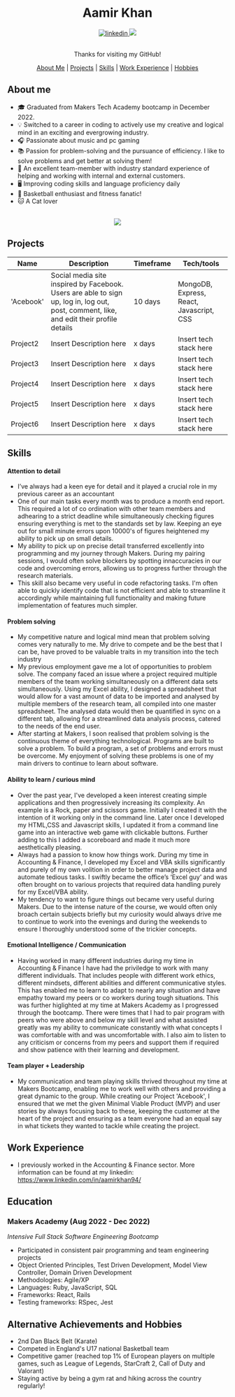<div align="center">
  <h1>Aamir Khan</h1>

  <div align="center">
    <a href="https://www.linkedin.com/in/aamirkhan94//">
        <img alt="linkedin" title="My LinkedIn Page" src="https://img.shields.io/badge/LinkedIn-0077B5?style=for-the-badge&logo=linkedin&logoColor=white" />
    </a>
    <a href="https://www.codewars.com/users/HoodieB">
        <img src="https://img.shields.io/badge/CodeWars-%23AD2C27?style=for-the-badge&logo=codewars&logoColor=white" />
    </a>
  </div>
  <br>

  Thanks for visiting my GitHub!

  [About Me](#About-me) | [Projects](#projects) | [Skills](#skills) | [Work Experience](#work-experience) | [Hobbies](#alternative-achievements-and-hobbies)

</div>


## About me

* :mortar_board: Graduated from Makers Tech Academy bootcamp in December 2022.
* :bulb: Switched to a career in coding to actively use my creative and logical mind in an exciting and evergrowing industry.
* :headphones: Passionate about music and pc gaming
* :books: Passion for problem-solving and the pursuance of efficiency. I like to solve problems and get better at solving them!
* :handshake: An excellent team-member with industry standard experience of helping and working with internal and external customers.
* :desktop_computer: Improving coding skills and language proficiency daily
* :basketball: Basketball enthusiast and fitness fanatic!
* :cat: A Cat lover


<br>

<div align="center">
  <a href="https://github.com/anuraghazra/github-readme-stats">
    <img src="https://github-readme-stats.vercel.app/api?username=AamirKhanDev&show_icons=true&hide=stars,issues&card_width=200&theme=dark" />
  </a>
</div>


## Projects

| Name                         | Description       | Timeframe | Tech/tools        |
| ---------------------------- | ----------------- | --------- | ----------------- |
| 'Acebook' | Social media site inspired by Facebook. Users are able to sign up, log in, log out, post, comment, like, and edit their profile details | 10 days | MongoDB,  Express, React, Javascript, CSS |
| Project2 | Insert Description here | x days | Insert tech stack here |
| Project3 | Insert Description here | x days | Insert tech stack here |
| Project4 | Insert Description here | x days | Insert tech stack here |
| Project5 | Insert Description here | x days | Insert tech stack here |
| Project6 | Insert Description here | x days | Insert tech stack here |


## Skills 

#### Attention to detail
- I’ve always had a keen eye for detail and it played a crucial role in my previous career as an accountant 
- One of our main tasks every month was to produce a month end report. This required a lot of co ordination with other team members and adhearing to a strict deadline while simultaneously checking figures ensuring everything is met to the standards set by law. Keeping an eye out for small minute errors upon 10000's of figures heightened my ability to pick up on small details.
- My ability to pick up on precise detail transferred excellently into programming and my journey through Makers. During my pairing sessions, I would often solve blockers by spotting innaccuracies in our code and overcoming errors, allowing us to progress further through the research materials.
- This skill also became very useful in code refactoring tasks. I'm often able to quickly identify code that is not efficient and able to streamline it accordingly while maintaining full functionality and making future implementation of features much simpler. 

#### Problem solving
- My competitive nature and logical mind mean that problem solving comes very naturally to me. My drive to compete and be the best that I can be, have proved to be valuable traits in my transition into the tech industry
- My previous employment gave me a lot of opportunities to problem solve. The company faced an issue where a project required multiple members of the team working simultaneously on a different data sets simultaneously. Using my Excel ability, I designed a spreadsheet that would allow for a vast amount of data to be imported and analysed by multiple members of the research team, all compiled into one master spreadsheet. The analysed data would then be quantified in sync on a different tab, allowing for a streamlined data analysis process, catered to the needs of the end user.
- After starting at Makers, I soon realised that problem solving is the continuous theme of everything technological. Programs are built to solve a problem. To build a program, a set of problems and errors must be overcome. My enjoyment of solving these problems is one of my main drivers to continue to learn about software. 

#### Ability to learn / curious mind
- Over the past year, I've developed a keen interest creating simple applications and then progressively increasing its complexity. An example is a Rock, paper and scissors game. Initially I created it with the intention of it working only in the command line. Later once I developed my HTML,CSS and Javascript skills, I updated it from a command line game into an interactive web game with clickable buttons. Further adding to this I added a scoreboard and made it much more aesthetically pleasing.
- Always had a passion to know how things work. During my time in Accounting & Finance, I developed my Excel and VBA skills significantly and purely of my own volition in order to better manage project data and automate tedious tasks. I swiftly became the office’s ‘Excel guy’ and was often brought on to various projects that required data handling purely for my Excel/VBA ability.
- My tendency to want to figure things out became very useful during Makers. Due to the intense nature of the course, we would often only broach certain subjects briefly but my curiosity would always drive me to continue to work into the evenings and during the weekends to ensure I thoroughly understood some of the trickier concepts.

#### Emotional Intelligence / Communication
- Having worked in many different industries during my time in Accounting & Finance I have had the priviledge to work with many different individuals. That includes people with different work ethics, different mindsets, different abilities and different communicative styles. This has enabled me to learn to adapt to nearly any situation and have empathy toward my peers or co workers during tough situations. This was further higlighted at my time at Makers Academy as I progressed through the bootcamp. There were times that I had to pair program with peers who were above and below my skill level and what assisted greatly was my ability to communicate constantly with what concepts I was comfortable with and was uncomfortable with. I also aim to listen to any criticism or concerns from my peers and support them if required and show patience with their learning and development.

#### Team player + Leadership
- My communication and team playing skills thrived throughout my time at Makers Bootcamp, enabling me to work well with others and providing a great dynamic to the group. While creating our Project 'Acebook', I ensured that we met the given Minimal Viable Product (MVP) and user stories by always focusing back to these, keeping the customer at the heart of the project and ensuring as a team everyone had an equal say in what tickets they wanted to tackle while creating the project.


## Work Experience

- I previously worked in the Accounting & Finance sector. More information can be found at my linkedin: https://www.linkedin.com/in/aamirkhan94/

## Education

### Makers Academy (Aug 2022 - Dec 2022)
_Intensive Full Stack Software Engineering Bootcamp_
- Participated in consistent pair programming and team engineering projects
- Object Oriented Principles, Test Driven Development, Model View Controller, Domain Driven Development
- Methodologies: Agile/XP
- Languages: Ruby, JavaScript, SQL
- Frameworks: React, Rails
- Testing frameworks: RSpec, Jest



## Alternative Achievements and Hobbies

- 2nd Dan Black Belt (Karate)
- Competed in England's U17 national Basketball team
- Competitive gamer (reached top 1% of European players on multiple games, such as League of Legends, StarCraft 2, Call of Duty and Valorant)
- Staying active by being a gym rat and hiking across the country regularly!
